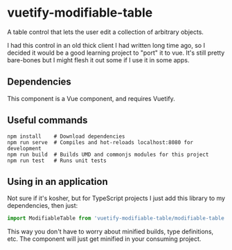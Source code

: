 # vuetify-modifiable-table
A table control that lets the user edit a collection of arbitrary
objects.

I had this control in an old thick client I had written long time
ago, so I decided it would be a good learning project to "port" it
to vue.  It's still pretty bare-bones but I might flesh it out
some if I use it in some apps.


## Dependencies
This component is a Vue component, and requires Vuetify.


## Useful commands
```
npm install    # Download dependencies
npm run serve  # Compiles and hot-reloads localhost:8080 for development
npm run build  # Builds UMD and commonjs modules for this project
npm run test   # Runs unit tests
```

## Using in an application
Not sure if it's kosher, but for TypeScript projects I just add this library
to my dependencies, then just:

```javascript
import ModifiableTable from 'vuetify-modifiable-table/modifiable-table.vue'
```

This way you don't have to worry about minified builds, type definitions, etc.
The component will just get minified in your consuming project.
